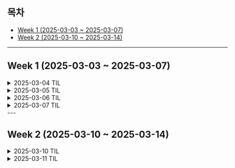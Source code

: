 
## 목차
- [Week 1 (2025-03-03 ~ 2025-03-07)](#week-1-2025-03-03---2025-03-07)
- [Week 2 (2025-03-10 ~ 2025-03-14)](#week-2-2025-03-10---2025-03-14)

---

## Week 1 (2025-03-03 ~ 2025-03-07)

<details>
  <summary>2025-03-04 TIL</summary>

### 오늘의 CS 개념: 보일러 플레이트
- **정의:**  
  어플리케이션을 시작할 때 기본적으로 필요하고, 반복적이며 표준화된 코드나 설정
- **역할:**  
  프로젝트의 초기 설정, 파일 구조, 공통 설정 코드 등을 미리 제공해 개발자가 빠르게 시작할 수 있도록 도움
- **예시:**  
  리액트 앱의 기본 템플릿 코드 등

### Zustand
- **정의:**  
  리액트 애플리케이션의 상태 관리를 위해 만들어진 경량 라이브러리
- **특징:**  
  - 보일러 플레이트 코드가 적어 빠르게 상태관리를 할 수 있음  
  - 최소한의 리렌더링을 유도해 효율적인 상태관리를 지원함
</details>

<details>
  <summary>2025-03-05 TIL</summary>

### 오늘의 CS 개념: 탈중앙화(Decentralization)
- **정의:**  
중앙 기관 없이 여러 참여자가 함께 운영하는 시스템
- **특징:**  
특정 회사, 정부, 중앙은행 등의 중앙 권력이 존재하지 않음
시스템 운영 권한이 여러 사람에게 분배됨

🔍 탈중앙화의 핵심
- 한 사람이 전체 시스템을 통제할 수 없음
- 데이터가 한 곳에 저장되지 않고 여러 곳에 분산됨
- 운영의 투명성과 보안성이 증가

### P2P(Peer-to-Peer)
- **정의:**  
서버 없이 사용자들(Peer)끼리 직접 연결되는 네트워크 방식
- **특징:**  
  - 한쪽(서버)이 아닌, 모든 노드(사용자)가 동등한 역할을 함
  - 파일 공유, 메시지 교환, 거래 등을 직접 수행
  - p2p는 탈중앙화 네트워크를 만드는 한가지 방법
  
</details>


<details>
  <summary>2025-03-06 TIL</summary>

### 오늘의 CS 개념: Flutter
- **특징:**  
  - 구글 개발: 구글에서 만든 오픈소스 UI 프레임워크
  - 크로스 플랫폼: 하나의 코드베이스로 iOS, Android, 웹, 데스크탑 애플리케이션 개발이 가능
  - 위젯 기반: 모든 것이 위젯으로 구성되어 커스텀 UI 제작이 비교적 쉬움 
  - 핫 리로드: 코드 변경 시 앱을 재시작하지 않고도 즉시 반영되어 개발 생산성이 높음
  - 네이티브 성능: 네이티브 코드와 유사한 퍼포먼스를 제공

### Dart
- **특징:**   
  - Flutter의 주 언어: Flutter 어플 개발에 주로 사용됨
  - 객체 지향: 클래스 기반의 객체 지향 프로그래밍 지원
  - 유연한 타입 시스템: 정적 타입과 동적 타입을 모두 지원하여 상황에 맞게 선택 가능
  - JIT/AOT 컴파일: 개발 시 빠른 반영을 위한 JIT와, 배포 시 최적화를 위한 AOT 컴파일을 지원
    - JIT(Just-In-Time) 컴파일: 프로그램이 실행되는 동안 필요할 때마다 코드를 컴파일함
    - AOT (Ahead-Of-Time) 컴파일: 애플리케이션을 배포하기 전에 미리 코드를 컴파일하여 기계어로 변환
  - null safety: 최신 버전부터 null 안전성을 제공하여 안정적인 코드 작성을 할 수 있도록 함


</details>

<details>
  <summary>2025-03-07 TIL</summary>

### 오늘의 CS 개념: Flutter 와 React Native 의 차이
#### Flutter은 운영체제와 소통하지 않는다!
- flutter은 c/c++로 작성된 고성능능 엔진을 실행시켜 ui를 렌더링한다
- 플랫폼에 내장된 네이티브 UI 컴포넌트를 호출하는게 아니란 뜻임
- 장점은 모든 플랫폼에서 일관된 UI를 구성하고
- 운영체제의 기본 UI 요소와 상관없이 비교적 자유로운 커스터마이징이 가능하다다

#### 운영체제의 기본 UI 컴포넌트를 쓰고싶다? 그럼 react native가 답이다!
- 네이티브 컴포넌트를 사용해서 각 플랫폼의 고유한 UI 스타일과 기능을 활용할 수 있다
- javaScript로 운영체제와 소통하기 때문에 복잡한 UI나 애니메이션에서 성능이슈가 발생할 수 있다.

</details>
---

## Week 2 (2025-03-10 ~ 2025-03-14)

<details>
  <summary>2025-03-10 TIL</summary>

### 오늘의 CS 개념: Dart (노마드코더 강의)
- Dart는 구글이 개발한 프로그래밍 언어
- 주로 클라이언트 어플리케이션(모바일, 웹, 데스크탑) 개발에 최적화

### 특징
- Flutter 프레임워크와의 결합으로 빠르고 효율적인 UI 개발이 가능
- 특히 flutter과 dart 둘다 구글에서 만든 것이기 때문에 flutter을 위해 dart 언어를 수정하는게 가능하다는 것이 강력한 장점임
- 초기 실행속도(AOT)와 실행 중 최적화(JIT) 컴파일을 둘다 지원
- 즉, 개발 중에는 JIT으로 빠르게 코드를 실행하고 디버깅이 가능
- 배포시에는 AOT로 미리 컴파일해 빠른 실행 및 성능 최적화가 가능
- Null Safety를 지원해 안전한 코딩이 가능


</details>
<details>
  <summary>2025-03-11 TIL</summary>

### 오늘의 CS 개념: MVVC 아키텍처
#### MVVC 아키텍처는 애플리케이션의 각 구성 요소를 역할별로 분리하여, 유지보수성과 테스트 용이성을 높이고 코드의 재사용성을 강화하는 디자인 패턴이다.

#### 주요 구성요소:

- Model:
  - 앱에서 사용하는 데이터나 비즈니스 로직을 담당합니다. 예를 들어, 서버에서 받아온 데이터, 데이터베이스 접근, 비즈니스 규칙 등이 Model에 포함됩니다.

- View:
  - 사용자에게 보여지는 UI를 의미합니다. 버튼, 텍스트, 이미지 등 화면 구성 요소가 여기에 해당하며, 가능한 한 로직이 없이 단순히 데이터를 표시하는 역할을 합니다.

- ViewModel (또는 ViewController로 변형한 MVVC의 경우):
  - Model과 View 사이의 중간 계층입니다. Model로부터 데이터를 받아 가공하고, View에 표시하기 적합한 형태로 변환해 제공합니다. 또한 사용자 입력을 받아 Model에 전달하는 역할도 수행합니다.

#### MVVC (혹은 MVVM)의 장점:

분리된 관심사:
UI와 비즈니스 로직을 분리하여 코드가 깔끔해지고, 유지보수가 용이해집니다.

테스트 용이성:
ViewModel이나 Model 단위의 테스트가 독립적으로 가능해집니다.

재사용성:
ViewModel을 여러 View에서 재사용할 수 있어 코드 중복을 줄일 수 있습니다.

</details>
